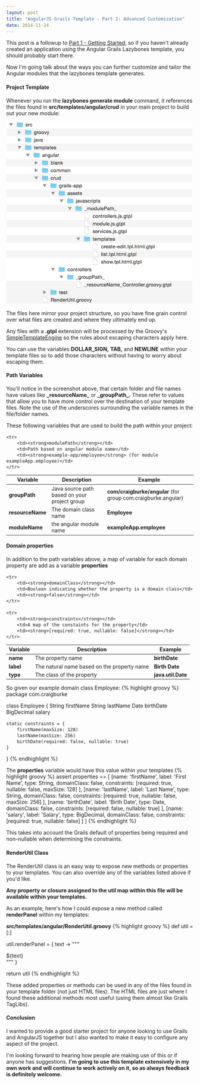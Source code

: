 ```yaml
---
layout: post
title: "AngularJS Grails Template - Part 2: Advanced Customization"
date: 2014-11-24
---
```


This post is a followup to <a href="/2014/11/17/angular-grails-template-1.html">Part 1 - Getting Started,</a> so if you haven't already created an application using the Angular Grails Lazybones template, you should probably start there. 

Now I'm going talk about the ways you can further customize and tailor the Angular modules that the lazybones template generates.

#### Project Template

Whenever you run the **lazybones generate module** command, it references the files found in **src/templates/angular/crud** in your main project to build out your new module:

<img src="/images/posts/angular-grails-lazybones-2-1.png">

The files here mirror your project structure, so you have fine grain control over what files are created and where they ultimately end up.

Any files with a **.gtpl** extension will be processed by the Groovy's [SimpleTemplateEngine](http://groovy.codehaus.org/api/groovy/text/SimpleTemplateEngine.html) so the rules about escaping characters apply here. 

You can use the variables **DOLLAR_SIGN,** **TAB,** and **NEWLINE** within your template files so to add those characters without having to worry about escaping them.

#### Path Variables

You'll notice in the screenshot above, that certain folder and file names have values like **\_resourceName\_** or **\_groupPath\_.** These refer to values that allow you to have more control over the destination of your template files. Note the use of the underscores surrounding the variable names in the file/folder names.  

These following variables that are used to build the path within your project:  

<table class="table">
<thead>
	<tr>
		<th>Variable</th>
		<th>Description</th>
		<th>Example</th>
	</tr>
</thead>
<tbody>	
	<tr>
		<td><strong>groupPath</strong></td>
		<td>Java source path based on your project group</td>
		<td><strong>com/craigburke/angular</strong> (for group com.craigburke.angular)</td>
	</tr>
	<tr>
		<td><strong>resourceName</strong></td>
		<td>The domain class name</td>
		<td><strong>Employee</strong></td>
	</tr>
	<tr>
		<td><strong>moduleName</strong></td>
		<td>the angular module name</td>
		<td><strong>exampleApp.employee</strong></td>
	</tr>

	<tr>
		<td><strong>modulePath</strong></td>
		<td>Path based on angular module name</td>
		<td><strong>example-app/employee</strong> (for module exampleApp.employee)</td>
	</tr>
</tbody>	
</table>




#### Domain properties

In addition to the path variables above, a map of variable for each domain property are add as a variable **properties**

<table class="table">
<thead>
	<tr>
		<th>Variable</th>
		<th>Description</th>
		<th>Example</th>
	</tr>
</thead>
<tbody>	
	<tr>
		<td><strong>name</strong></td>
		<td>The property name</td>
		<td><strong>birthDate</strong></td>
	</tr>
	<tr>
		<td><strong>label</strong></td>
		<td>The natural name based on the property name</td>
		<td><strong>Birth Date</strong></td>
	</tr>
	<tr>
		<td><strong>type</strong></td>
		<td>The class of the property</td>
		<td><strong>java.util.Date</strong></td>
	</tr>

	<tr>
		<td><strong>domainClass</strong></td>
		<td>Boolean indicating whether the property is a domain class</td>
		<td><strong>false</strong></td>
	</tr>

	<tr>
		<td><strong>constraints</strong></td>
		<td>A map of the constaints for the property</td>
		<td><strong>[required: true, nullable: false]</strong></td>
	</tr>
</tbody>	
</table>

So given our example domain class Employee:
{% highlight groovy %}
package com.craigburke

class Employee {
	String firstName
	String lastName
	Date birthDate
	BigDecimal salary

	static constraints = {
		firstName(maxSize: 128)
		lastName(masSize: 256)
		birthDate(required: false, nullable: true)
	}
	
}
{% endhighlight %}

The **properties** variable would have this value within your templates
{% highlight groovy %}
assert properties == [
	[name: 'firstName', label: 'First Name', type: String, domainClass: false, constraints: [required: true, nullable: false, maxSize: 128] ],
	[name: 'lastName', label: 'Last Name', type: String, domainClass: false, constraints: [required: true, nullable: false, maxSize: 256] ],
	[name: 'birthDate', label: 'Birth Date', type: Date, domainClass: false, constraints: [required: false, nullable: true] ],
	[name: 'salary', label: 'Salary', type: BigDecimal, domainClass: false, constraints: [required: true, nullable: false] ]
]
{% endhighlight %}

This takes into account the Grails default of properties being required and non-nullable when determining the constraints.

#### RenderUtil Class

The RenderUtil class is an easy way to expose new methods or properties to your templates. You can also override any of the variables listed above if you'd like.

**Any property or closure assigned to the util map within this file will be available within your templates.**

As an example, here's how I could expose a new method called **renderPanel** within my templates:

**src/templates/angular/RenderUtil.groovy**
{% highlight groovy %}
def util = [:]

util.renderPanel = { text -> 
	"""<div class="panel panel-default">
	  <div class="panel-body">
	    ${text}
	  </div>
	</div>"""
}

return util
{% endhighlight %}

These added properties or methods can be used in any of the files found in your template folder (not just HTML files). The HTML files are just where I found these additional methods most useful (using them almost like Grails TagLibs).

#### Conclusion

I wanted to provide a good starter project for anyone looking to use Grails and AngularJS together but I also wanted to make it easy to configure any aspect of the project.

I'm looking forward to hearing how people are making use of this or if anyone has suggestions. **I'm going to use this template extensively in my own work and will continue to work actively on it, so as always feedback is definitely welcome.**



